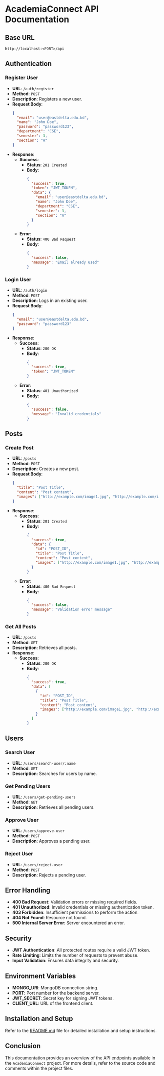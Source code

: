 # AcademiaConnect API Documentation

## Base URL
```
http://localhost:<PORT>/api
```

## Authentication

### Register User
- **URL**: `/auth/register`
- **Method**: `POST`
- **Description**: Registers a new user.
- **Request Body**:
  ```json
  {
    "email": "user@eastdelta.edu.bd",
    "name": "John Doe",
    "password": "password123",
    "department": "CSE",
    "semester": 3,
    "section": "A"
  }
  ```
- **Response**:
  - **Success**:
    - **Status**: `201 Created`
    - **Body**:
      ```json
      {
        "success": true,
        "token": "JWT_TOKEN",
        "data": {
          "email": "user@eastdelta.edu.bd",
          "name": "John Doe",
          "department": "CSE",
          "semester": 3,
          "section": "A"
        }
      }
      ```
  - **Error**:
    - **Status**: `400 Bad Request`
    - **Body**:
      ```json
      {
        "success": false,
        "message": "Email already used"
      }
      ```

### Login User
- **URL**: `/auth/login`
- **Method**: `POST`
- **Description**: Logs in an existing user.
- **Request Body**:
  ```json
  {
    "email": "user@eastdelta.edu.bd",
    "password": "password123"
  }
  ```
- **Response**:
  - **Success**:
    - **Status**: `200 OK`
    - **Body**:
      ```json
      {
        "success": true,
        "token": "JWT_TOKEN"
      }
      ```
  - **Error**:
    - **Status**: `401 Unauthorized`
    - **Body**:
      ```json
      {
        "success": false,
        "message": "Invalid credentials"
      }
      ```

## Posts

### Create Post
- **URL**: `/posts`
- **Method**: `POST`
- **Description**: Creates a new post.
- **Request Body**:
  ```json
  {
    "title": "Post Title",
    "content": "Post content",
    "images": ["http://example.com/image1.jpg", "http://example.com/image2.jpg"]
  }
  ```
- **Response**:
  - **Success**:
    - **Status**: `201 Created`
    - **Body**:
      ```json
      {
        "success": true,
        "data": {
          "id": "POST_ID",
          "title": "Post Title",
          "content": "Post content",
          "images": ["http://example.com/image1.jpg", "http://example.com/image2.jpg"]
        }
      }
      ```
  - **Error**:
    - **Status**: `400 Bad Request`
    - **Body**:
      ```json
      {
        "success": false,
        "message": "Validation error message"
      }
      ```

### Get All Posts
- **URL**: `/posts`
- **Method**: `GET`
- **Description**: Retrieves all posts.
- **Response**:
  - **Success**:
    - **Status**: `200 OK`
    - **Body**:
      ```json
      {
        "success": true,
        "data": [
          {
            "id": "POST_ID",
            "title": "Post Title",
            "content": "Post content",
            "images": ["http://example.com/image1.jpg", "http://example.com/image2.jpg"]
          }
        ]
      }
      ```

## Users

### Search User
- **URL**: `/users/search-user/:name`
- **Method**: `GET`
- **Description**: Searches for users by name.

### Get Pending Users
- **URL**: `/users/get-pending-users`
- **Method**: `GET`
- **Description**: Retrieves all pending users.

### Approve User
- **URL**: `/users/approve-user`
- **Method**: `POST`
- **Description**: Approves a pending user.

### Reject User
- **URL**: `/users/reject-user`
- **Method**: `POST`
- **Description**: Rejects a pending user.

## Error Handling
- **400 Bad Request**: Validation errors or missing required fields.
- **401 Unauthorized**: Invalid credentials or missing authentication token.
- **403 Forbidden**: Insufficient permissions to perform the action.
- **404 Not Found**: Resource not found.
- **500 Internal Server Error**: Server encountered an error.

## Security
- **JWT Authentication**: All protected routes require a valid JWT token.
- **Rate Limiting**: Limits the number of requests to prevent abuse.
- **Input Validation**: Ensures data integrity and security.

## Environment Variables
- **MONGO_URI**: MongoDB connection string.
- **PORT**: Port number for the backend server.
- **JWT_SECRET**: Secret key for signing JWT tokens.
- **CLIENT_URL**: URL of the frontend client.

## Installation and Setup
Refer to the [README.md](/README.md) file for detailed installation and setup instructions.

## Conclusion
This documentation provides an overview of the API endpoints available in the `AcademiaConnect` project. For more details, refer to the source code and comments within the project files.
